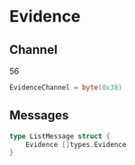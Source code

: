 # Evidence

<!-- TODO: add description of evidence and how it is handled in tendermint -->

## Channel

56

```go
EvidenceChannel = byte(0x38)
```

## Messages
```go
type ListMessage struct {
	Evidence []types.Evidence
}
```
